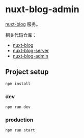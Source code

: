 # nuxt-blog-admin

[nuxt-blog](http://log.todyto.cn) 服务。

相关代码仓库：

- [nuxt-blog](https://github.com/chenwangji/nuxt-blog)
- [nuxt-blog-server](https://github.com/chenwangji/nuxt-blog-server)
- [nuxt-blog-admin](https://github.com/chenwangji/nuxt-blog-admin)

## Project setup
```
npm install
```

### dev
```
npm run dev
```

### production
```
npm run start
```
